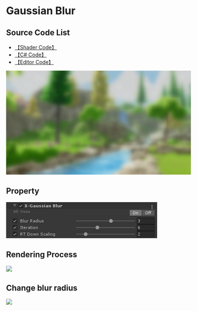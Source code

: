 
# Gaussian Blur

## Source Code List
- [【Shader Code】](Shader/GaussianBlur.shader)
- [【C# Code】](GaussianBlur.cs)
- [【Editor Code】](Editor/GaussianBlurEditor.cs)


![](../../../../Media/Blur/GaussianBlur/GaussianBlur.png)

## Property
![](../../../../Media/Blur/GaussianBlur/GaussianBlurProperty.png)


## Rendering Process

![](../../../../Media/Blur/GaussianBlur/GaussianBlur-1.gif)

## Change blur radius
![](../../../../Media/Blur/GaussianBlur/GaussianBlur-2.gif)